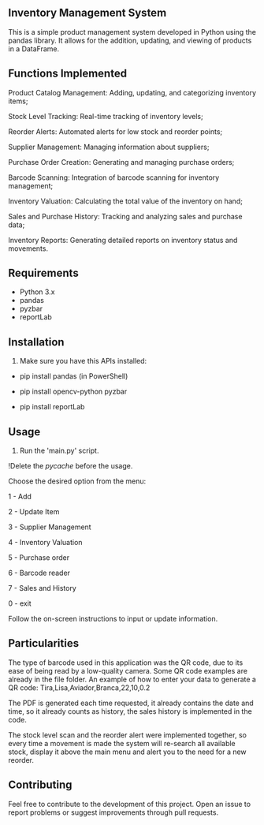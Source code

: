 ## Inventory Management System

This is a simple product management system developed in Python using the pandas library. It allows for the addition, updating, and viewing of products in a DataFrame.

## Functions Implemented
Product Catalog Management: Adding, updating, and categorizing inventory items;

Stock Level Tracking: Real-time tracking of inventory levels;

Reorder Alerts: Automated alerts for low stock and reorder points;

Supplier Management: Managing information about suppliers;

Purchase Order Creation: Generating and managing purchase orders;

Barcode Scanning: Integration of barcode scanning for inventory management;

Inventory Valuation: Calculating the total value of the inventory on hand;

Sales and Purchase History: Tracking and analyzing sales and purchase data;

Inventory Reports: Generating detailed reports on inventory status and movements.

## Requirements

- Python 3.x
- pandas
- pyzbar
- reportLab

## Installation

1. Make sure you have this APIs installed:

- pip install pandas (in PowerShell)

 - pip install opencv-python pyzbar

- pip install reportLab

## Usage

1. Run the 'main.py' script.

!Delete the _pycache_ before the usage.

Choose the desired option from the menu:

1 - Add

2 - Update Item

3 - Supplier Management

4 - Inventory Valuation

5 - Purchase order

6 - Barcode reader

7 - Sales and History

0 - exit

Follow the on-screen instructions to input or update information.

## Particularities

The type of barcode used in this application was the QR code, due to its ease of being read by a low-quality camera. Some QR code examples are already in the file folder. An example of how to enter your data to generate a QR code: Tira,Lisa,Aviador,Branca,22,10,0.2

The PDF is generated each time requested, it already contains the date and time, so it already counts as history, the sales history is implemented in the code.

The stock level scan and the reorder alert were implemented together, so every time a movement is made the system will re-search all available stock, display it above the main menu and alert you to the need for a new reorder.




## Contributing
Feel free to contribute to the development of this project. Open an issue to report problems or suggest improvements through pull requests.
